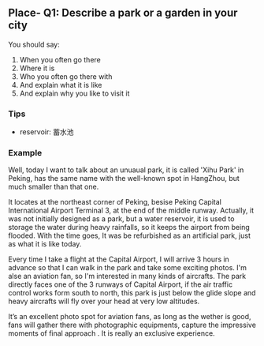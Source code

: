 ## Place- Q1: Describe a park or a garden in your city

You should say:

1. When you often go there
2. Where it is
3. Who you often go there with
4. And explain what it is like
5. And explain why you like to visit it

### Tips

- reservoir: 蓄水池

### Example

Well, today I want to talk about an unuaual park, it is called 'Xihu Park' in Peking, has the same name with the well-known spot in HangZhou, but much smaller than that one.

It locates at the northeast corner of Peking, besise Peking Capital International Airport Terminal 3, at the end of the middle runway. Actually, it was not initially designed as a park, but a water reservoir, it is used to storage the water during heavy rainfalls, so it keeps the airport from being flooded. With the time goes, It was be refurbished as an artificial park, just as what it is like today.

Every time I take a flight at the Capital Airport, I will arrive 3 hours in advance so that I can walk in the park and take some exciting photos. I'm alse an aviation fan, so I'm interested in many kinds of aircrafts. The park directly faces one of the 3  runways of Capital Airport, if the air traffic control works form south to north, this park is just below the glide slope and heavy aircrafts will fly over your head at very low altitudes. 

It’s an excellent photo spot for aviation fans, as long as the wether is good, fans will gather there with photographic equipments, capture the impressive moments of final approach . It is really an exclusive experience.